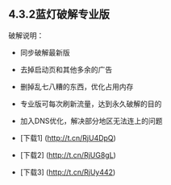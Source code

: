 
## 4.3.2蓝灯破解专业版
破解说明：
* 同步破解最新版
* 去掉启动页和其他多余的广告
* 删掉乱七八糟的东西，优化占用内存
* 专业版可每次刷新流量，达到永久破解的目的
* 加入DNS优化，解决部分地区无法连上的问题


* [下载1] (http://t.cn/RjU4DpQ)
* [下载2] (http://t.cn/RjUG8gL)
* [下载3] (http://t.cn/RjUy442)


